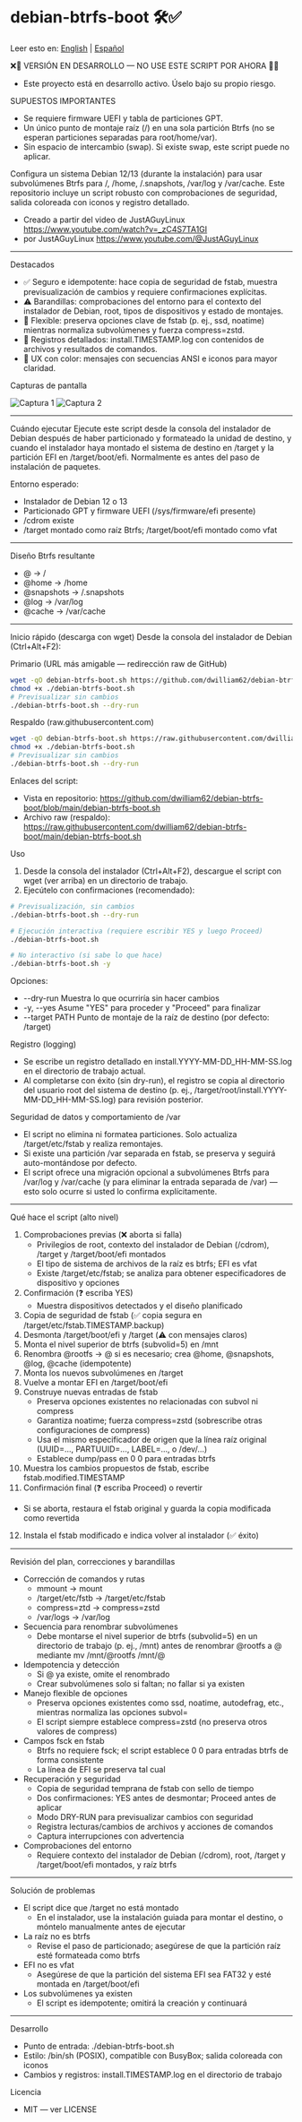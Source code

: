 # debian-btrfs-boot 🛠️✅

Leer esto en: [English](README.md) | [Español](README.es.md)

❌🚧 VERSIÓN EN DESARROLLO — NO USE ESTE SCRIPT POR AHORA 🚧❌

- Este proyecto está en desarrollo activo. Úselo bajo su propio riesgo.

SUPUESTOS IMPORTANTES
- Se requiere firmware UEFI y tabla de particiones GPT.
- Un único punto de montaje raíz (/) en una sola partición Btrfs (no se esperan particiones separadas para root/home/var).
- Sin espacio de intercambio (swap). Si existe swap, este script puede no aplicar.

Configura un sistema Debian 12/13 (durante la instalación) para usar
subvolúmenes Btrfs para /, /home, /.snapshots, /var/log y /var/cache. Este
repositorio incluye un script robusto con comprobaciones de seguridad, salida
coloreada con iconos y registro detallado.

- Creado a partir del video de JustAGuyLinux
  https://www.youtube.com/watch?v=_zC4S7TA1GI
- por JustAGuyLinux https://www.youtube.com/@JustAGuyLinux

---

Destacados

- ✅ Seguro e idempotente: hace copia de seguridad de fstab, muestra
  previsualización de cambios y requiere confirmaciones explícitas.
- ⚠️ Barandillas: comprobaciones del entorno para el contexto del instalador de
  Debian, root, tipos de dispositivos y estado de montajes.
- 🧩 Flexible: preserva opciones clave de fstab (p. ej., ssd, noatime) mientras
  normaliza subvolúmenes y fuerza compress=zstd.
- 📜 Registros detallados: install.TIMESTAMP.log con contenidos de archivos y
  resultados de comandos.
- 🎨 UX con color: mensajes con secuencias ANSI e iconos para mayor claridad.

Capturas de pantalla

![Captura 1](img/ScreenShot-1.png) ![Captura 2](img/ScreenShot-2.png)

---

Cuándo ejecutar Ejecute este script desde la consola del instalador de Debian
después de haber particionado y formateado la unidad de destino, y cuando el
instalador haya montado el sistema de destino en /target y la partición EFI en
/target/boot/efi. Normalmente es antes del paso de instalación de paquetes.

Entorno esperado:

- Instalador de Debian 12 o 13
- Particionado GPT y firmware UEFI (/sys/firmware/efi presente)
- /cdrom existe
- /target montado como raíz Btrfs; /target/boot/efi montado como vfat

---

Diseño Btrfs resultante

- @ -> /
- @home -> /home
- @snapshots -> /.snapshots
- @log -> /var/log
- @cache -> /var/cache

---

Inicio rápido (descarga con wget) Desde la consola del instalador de Debian
(Ctrl+Alt+F2):

Primario (URL más amigable — redirección raw de GitHub)

```bash
wget -qO debian-btrfs-boot.sh https://github.com/dwilliam62/debian-btrfs-boot/raw/main/debian-btrfs-boot.sh
chmod +x ./debian-btrfs-boot.sh
# Previsualizar sin cambios
./debian-btrfs-boot.sh --dry-run
```

Respaldo (raw.githubusercontent.com)

```bash
wget -qO debian-btrfs-boot.sh https://raw.githubusercontent.com/dwilliam62/debian-btrfs-boot/main/debian-btrfs-boot.sh
chmod +x ./debian-btrfs-boot.sh
# Previsualizar sin cambios
./debian-btrfs-boot.sh --dry-run
```

Enlaces del script:

- Vista en repositorio:
  https://github.com/dwilliam62/debian-btrfs-boot/blob/main/debian-btrfs-boot.sh
- Archivo raw (respaldo):
  https://raw.githubusercontent.com/dwilliam62/debian-btrfs-boot/main/debian-btrfs-boot.sh

Uso

1. Desde la consola del instalador (Ctrl+Alt+F2), descargue el script con wget
   (ver arriba) en un directorio de trabajo.
2. Ejecútelo con confirmaciones (recomendado):

```bash
# Previsualización, sin cambios
./debian-btrfs-boot.sh --dry-run

# Ejecución interactiva (requiere escribir YES y luego Proceed)
./debian-btrfs-boot.sh

# No interactivo (si sabe lo que hace)
./debian-btrfs-boot.sh -y
```

Opciones:

- --dry-run Muestra lo que ocurriría sin hacer cambios
- -y, --yes Asume "YES" para proceder y "Proceed" para finalizar
- --target PATH Punto de montaje de la raíz de destino (por defecto: /target)

Registro (logging)

- Se escribe un registro detallado en install.YYYY-MM-DD_HH-MM-SS.log en el
  directorio de trabajo actual.
- Al completarse con éxito (sin dry-run), el registro se copia al directorio del
  usuario root del sistema de destino (p. ej.,
  /target/root/install.YYYY-MM-DD_HH-MM-SS.log) para revisión posterior.

Seguridad de datos y comportamiento de /var
- El script no elimina ni formatea particiones. Solo actualiza /target/etc/fstab y realiza remontajes.
- Si existe una partición /var separada en fstab, se preserva y seguirá auto-montándose por defecto.
- El script ofrece una migración opcional a subvolúmenes Btrfs para /var/log y /var/cache (y para eliminar la entrada separada de /var) — esto solo ocurre si usted lo confirma explícitamente.

---

Qué hace el script (alto nivel)

1. Comprobaciones previas (❌ aborta si falla)
   - Privilegios de root, contexto del instalador de Debian (/cdrom), /target y
     /target/boot/efi montados
   - El tipo de sistema de archivos de la raíz es btrfs; EFI es vfat
   - Existe /target/etc/fstab; se analiza para obtener especificadores de
     dispositivo y opciones
2. Confirmación (❓ escriba YES)
   - Muestra dispositivos detectados y el diseño planificado
3. Copia de seguridad de fstab (✅ copia segura en
   /target/etc/fstab.TIMESTAMP.backup)
4. Desmonta /target/boot/efi y /target (⚠️ con mensajes claros)
5. Monta el nivel superior de btrfs (subvolid=5) en /mnt
6. Renombra @rootfs -> @ si es necesario; crea @home, @snapshots, @log, @cache
   (idempotente)
7. Monta los nuevos subvolúmenes en /target
8. Vuelve a montar EFI en /target/boot/efi
9. Construye nuevas entradas de fstab
   - Preserva opciones existentes no relacionadas con subvol ni compress
   - Garantiza noatime; fuerza compress=zstd (sobrescribe otras configuraciones
     de compress)
   - Usa el mismo especificador de origen que la línea raíz original (UUID=...,
     PARTUUID=..., LABEL=..., o /dev/...)
   - Establece dump/pass en 0 0 para entradas btrfs
10. Muestra los cambios propuestos de fstab, escribe fstab.modified.TIMESTAMP
11. Confirmación final (❓ escriba Proceed) o revertir

- Si se aborta, restaura el fstab original y guarda la copia modificada como
  revertida

12. Instala el fstab modificado e indica volver al instalador (✅ éxito)

---

Revisión del plan, correcciones y barandillas

- Corrección de comandos y rutas
  - mmount -> mount
  - /target/etc/fstb -> /target/etc/fstab
  - compress=ztd -> compress=zstd
  - /var/logs -> /var/log
- Secuencia para renombrar subvolúmenes
  - Debe montarse el nivel superior de btrfs (subvolid=5) en un directorio de
    trabajo (p. ej., /mnt) antes de renombrar @rootfs a @ mediante mv
    /mnt/@rootfs /mnt/@
- Idempotencia y detección
  - Si @ ya existe, omite el renombrado
  - Crear subvolúmenes solo si faltan; no fallar si ya existen
- Manejo flexible de opciones
  - Preserva opciones existentes como ssd, noatime, autodefrag, etc., mientras
    normaliza las opciones subvol=
  - El script siempre establece compress=zstd (no preserva otros valores de
    compress)
- Campos fsck en fstab
  - Btrfs no requiere fsck; el script establece 0 0 para entradas btrfs de forma
    consistente
  - La línea de EFI se preserva tal cual
- Recuperación y seguridad
  - Copia de seguridad temprana de fstab con sello de tiempo
  - Dos confirmaciones: YES antes de desmontar; Proceed antes de aplicar
  - Modo DRY-RUN para previsualizar cambios con seguridad
  - Registra lecturas/cambios de archivos y acciones de comandos
  - Captura interrupciones con advertencia
- Comprobaciones del entorno
  - Requiere contexto del instalador de Debian (/cdrom), root, /target y
    /target/boot/efi montados, y raíz btrfs

---

Solución de problemas

- El script dice que /target no está montado
  - En el instalador, use la instalación guiada para montar el destino, o
    móntelo manualmente antes de ejecutar
- La raíz no es btrfs
  - Revise el paso de particionado; asegúrese de que la partición raíz esté
    formateada como btrfs
- EFI no es vfat
  - Asegúrese de que la partición del sistema EFI sea FAT32 y esté montada en
    /target/boot/efi
- Los subvolúmenes ya existen
  - El script es idempotente; omitirá la creación y continuará

---

Desarrollo

- Punto de entrada: ./debian-btrfs-boot.sh
- Estilo: /bin/sh (POSIX), compatible con BusyBox; salida coloreada con iconos
- Cambios y registros: install.TIMESTAMP.log en el directorio de trabajo

Licencia

- MIT — ver LICENSE
